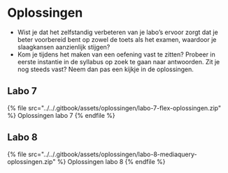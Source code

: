 # Oplossingen

* Wist je dat het zelfstandig verbeteren van je labo’s ervoor zorgt dat je beter voorbereid bent op zowel de toets als het examen, waardoor je slaagkansen aanzienlijk stijgen?
* Kom je tijdens het maken van een oefening vast te zitten? Probeer in eerste instantie in de syllabus op zoek te gaan naar antwoorden. Zit je nog steeds vast? Neem dan pas een kijkje in de oplossingen.

## Labo 7

{% file src="../../.gitbook/assets/oplossingen/labo-7-flex-oplossingen.zip" %}
Oplossingen labo 7
{% endfile %}

## Labo 8

{% file src="../../.gitbook/assets/oplossingen/labo-8-mediaquery-oplossingen.zip" %}
Oplossingen labo 8
{% endfile %}
